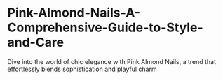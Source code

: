 # Pink-Almond-Nails-A-Comprehensive-Guide-to-Style-and-Care
Dive into the world of chic elegance with Pink Almond Nails, a trend that effortlessly blends sophistication and playful charm
